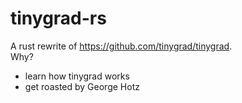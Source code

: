 # tinygrad-rs

A rust rewrite of https://github.com/tinygrad/tinygrad.  
Why?
- learn how tinygrad works
- get roasted by George Hotz
